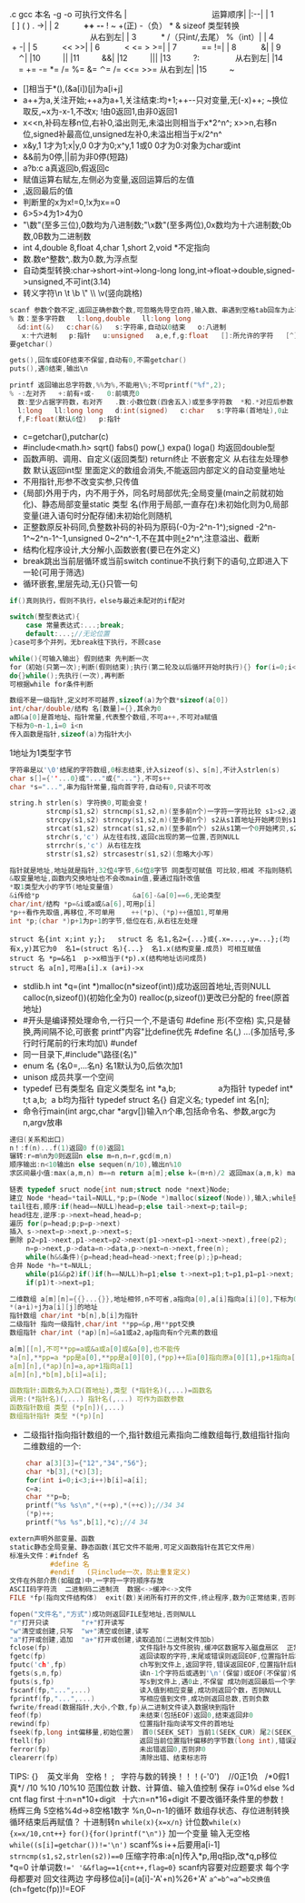 .c gcc 本名 -g -o 可执行文件名
| &zwj; &zwj; &zwj; &zwj; &zwj; &zwj; &zwj; &zwj; &zwj; &zwj;  &zwj; &zwj; &zwj; &zwj; &zwj; &zwj; &zwj; &zwj; &zwj; &zwj;  &zwj; &zwj; &zwj; &zwj; &zwj; &zwj; &zwj; &zwj; &zwj; &zwj; &zwj; &zwj; &zwj; &zwj; &zwj; &zwj; &zwj; &zwj;运算顺序|
|:--|
|&zwj; 1  &zwj; &zwj; &zwj; &zwj; &zwj; &zwj; &zwj; &zwj; &zwj; &zwj; [ ] ( ) . ->|
|&zwj; 2 &zwj; &zwj; &zwj; &zwj; &zwj; &zwj; &zwj; &zwj; &zwj; &zwj; __++__ __--__ ! ~ +(正) -（负） * & sizeof 类型转换 &zwj; &zwj; &zwj; &zwj; &zwj; &zwj; &zwj; &zwj; &zwj; &zwj; &zwj; &zwj; &zwj; &zwj; &zwj; &zwj; &zwj; &zwj; &zwj; &zwj; &zwj; &zwj; &zwj; &zwj; &zwj; &zwj; &zwj; &zwj; &zwj; &zwj; &zwj; &zwj; &zwj; &zwj; &zwj; &zwj; &zwj; &zwj; &zwj; &zwj; &zwj; &zwj; &zwj; &zwj; &zwj; &zwj; &zwj; &zwj; &zwj; &zwj; &zwj; &zwj; &zwj; &zwj; &zwj; &zwj; &zwj; &zwj; &zwj; &zwj; &zwj; 从右到左|
|&zwj; 3 &zwj; &zwj; &zwj; &zwj; &zwj; &zwj; &zwj; &zwj; &zwj; &zwj; * /（只int/,去尾） %（int）|
|&zwj; 4 &zwj; &zwj; &zwj; &zwj; &zwj; &zwj; &zwj; &zwj; &zwj; &zwj;   + -|
|&zwj; 5 &zwj; &zwj; &zwj; &zwj; &zwj; &zwj; &zwj; &zwj; &zwj; &zwj; << >>|
|&zwj; 6 &zwj; &zwj; &zwj; &zwj; &zwj; &zwj; &zwj; &zwj; &zwj; &zwj; < <= > >=|
|&zwj; 7 &zwj; &zwj; &zwj; &zwj; &zwj; &zwj; &zwj; &zwj; &zwj; &zwj; == !=|
|&zwj; 8 &zwj; &zwj; &zwj; &zwj; &zwj; &zwj; &zwj; &zwj; &zwj; &zwj; &|
|&zwj; 9 &zwj; &zwj; &zwj; &zwj; &zwj; &zwj; &zwj; &zwj; &zwj; &zwj; ⌃|
|10 &zwj; &zwj; &zwj; &zwj; &zwj; &zwj; &zwj; &zwj; &zwj; &zwj;\||
|11  &zwj; &zwj; &zwj; &zwj; &zwj; &zwj; &zwj; &zwj; &zwj; &&|
|12 &zwj; &zwj; &zwj; &zwj; &zwj; &zwj; &zwj; &zwj; &zwj; \|\||
|13 &zwj; &zwj; &zwj; &zwj; &zwj; &zwj; &zwj; &zwj; &zwj; ?: &zwj; &zwj; &zwj; &zwj; &zwj; &zwj; &zwj; &zwj; &zwj; &zwj;  &zwj; &zwj; &zwj; &zwj; &zwj; &zwj; &zwj; &zwj; &zwj; &zwj;  &zwj; &zwj; &zwj; &zwj; &zwj; &zwj; &zwj; &zwj; &zwj; &zwj;  &zwj; &zwj; &zwj; &zwj; &zwj; &zwj; &zwj; &zwj; &zwj; &zwj;  &zwj; &zwj; &zwj; &zwj; &zwj; &zwj;  &zwj; &zwj; &zwj; &zwj; &zwj; &zwj; &zwj; &zwj; &zwj; &zwj; &zwj; &zwj; &zwj; &zwj; &zwj; &zwj; &zwj; &zwj; &zwj; &zwj; &zwj; &zwj; &zwj; &zwj; &zwj; &zwj; &zwj; &zwj; &zwj; &zwj; &zwj; &zwj; &zwj; &zwj; &zwj; &zwj; &zwj; &zwj; &zwj; &zwj; &zwj; &zwj; &zwj; &zwj; &zwj; &zwj; &zwj; &zwj; &zwj; &zwj; &zwj; &zwj; &zwj; &zwj; &zwj; &zwj; &zwj; &zwj; &zwj; &zwj; &zwj; &zwj; &zwj; &zwj; &zwj; &zwj; &zwj; &zwj; &zwj; &zwj; &zwj; &zwj; &zwj; &zwj; &zwj; &zwj; 从右到左|
|14 &zwj; &zwj; &zwj; &zwj; &zwj; &zwj; &zwj; &zwj; &zwj; = += -= *= /= %= &= ⌃= /= <<= >>= &zwj; &zwj; &zwj; &zwj; &zwj; &zwj; &zwj; &zwj; &zwj; &zwj; &zwj; &zwj; &zwj; &zwj; &zwj; &zwj; &zwj; &zwj; &zwj; &zwj; &zwj; &zwj; &zwj; &zwj; &zwj; &zwj; &zwj; &zwj; &zwj; &zwj; &zwj; &zwj; &zwj; &zwj; &zwj; &zwj; &zwj; &zwj; &zwj; &zwj; &zwj; &zwj; &zwj; &zwj; &zwj; &zwj; &zwj; &zwj; &zwj; &zwj; &zwj; &zwj; &zwj; &zwj; &zwj; &zwj; &zwj; &zwj; &zwj; &zwj; &zwj; &zwj; &zwj; &zwj; &zwj; &zwj; &zwj; 从右到左|
|15  &zwj; &zwj; &zwj; &zwj; &zwj; &zwj; &zwj; &zwj; &zwj;  ~

+ []相当于*(),(&a[i])[j]为a[i+j]
+ a++为a,关注开始;++a为a+1,关注结束:均+1;++--只对变量,无(-x)++; 
\~换位取反,~x为-x-1,不改x;
!由0返回1,由非0返回1
+ x<<n,补码左移n位,右补0,溢出则无,未溢出则相当于x*2^n^;
x>>n,右移n位,signed补最高位,unsigned左补0,未溢出相当于x/2^n^
+ x&y,1 1才为1;x|y,0 0才为0;x^y,1 1或0 0才为0:对象为char或int
+ &&前为0停,||前为非0停(短路)
+ a?b:c a真返回b,假返回c
+ 赋值运算右赋左,左侧必为变量,返回运算后的左值
+ ,返回最后的值
&zwj;
+ 判断里的x为x!=0,!x为x==0
+ 6>5>4为1>4为0
+ "\数"(至多三位),0数均为八进制数;"\x数"(至多两位),0x数均为十六进制数;0b数,0B数为二进制数
+ int 4,double 8,float 4,char 1,short 2,void *不定指向
+ 数.数e^整数^,.数为0.数,为浮点型
+ 自动类型转换:char->short->int->long-long long,int->float->double,signed->unsigned,不可int(3.14)
+ 转义字符\n \t \b \\" \\\ \v(竖向跳格)

~~~c
scanf 参数个数不定,返回正确参数个数,可忽略先导空白符,输入数、串遇到空格tab回车为止不保留;
% 数：至多字符数   l:long,double   ll:long long
  &d:int(&)   c:char(&)   s:字符串,自动以0结束   o:八进制  
   x:十六进制   p:指针   u:unsigned   a,e,f,g:float   []:所允许的字符   [^]:除该字符都允许
要getchar()
~~~
~~~c
gets(),回车或EOF结束不保留,自动有0,不需getchar()
puts(),遇0结束,输出\n
~~~
~~~c
printf 返回输出总字符数,%%为%,不能用\%;不可printf("%f",2);
% -:左对齐   +:前有+或-   0:前填充0
  数:至少占据字符数，右对齐   .数:小数位数(四舍五入)或至多字符数  *和.*对应后参数
  l:long   ll:long long   d:int(signed)   c:char   s:字符串(首地址),0止   o:八进制(无0)   x,X:十六进制(无0x)   e,E:指数，六位四舍五入的小数，两位底数   u:unsigned int  
  f,F:float(默认6位)   p:指针
~~~
+ c=getchar(),putchar(c)
+ #include<math.h> sqrt() fabs() pow(,) expa() loga() 均返回double型
+ 函数声明、调用、自定义(返回类型) return终止 不嵌套定义 从右往左处理参数 默认返回int型 里面定义的数组会消失,不能返回内部定义的自动变量地址
+ 不用指针,形参不改变实参,只传值
+ {局部}外用于内，内不用于外，同名时局部优先;全局变量(main之前就初始化)、静态局部变量static 类型 名(作用于局部,一直存在)未初始化则为0,局部变量(进入语句时分配存储)未初始化则随机
+ 正整数原反补码同,负整数补码的补码为原码(-0为-2^n-1^);signed -2^n-1^~2^n-1^-1,unsigned 0~2^n^-1,不在其中则<u>+</u>2^n^,注意溢出、截断
+ 结构化程序设计,大分解小,函数嵌套(要已在外定义)
&zwj; 
+ break跳出当前层循环或当前switch
  continue不执行剩下的语句,立即进入下一轮(可用于筛选)
+ 循环嵌套,里层先动,无{}只管一句
~~~c
if()真则执行，假则不执行，else与最近未配对的if配对
~~~
~~~c
switch(整型表达式){
    case 常量表达式:...;break;
    default:...;//无论位置
}case可多个并列，无break往下执行，不顾case
~~~
~~~c
while(){可输入输出} 假则结束 先判断一次
for（初始(只第一次);判断(假则结束);执行(第二轮及以后循环开始时执行){} for(i=0;i<=m;i++) ->m+1,有break不加1
do{}while();先执行(一次),再判断
可根据while for条件判断
~~~
~~~c
数组不是一级指针,定义时不可越界,sizeof(a)为个数*sizeof(a[0])
int/char/double/结构 名[数量]={},其余为0
a即&a[0]是首地址、指针常量,代表整个数组,不可a++,不可对a赋值
下标为0~n-1,i=0 i<n
传入函数是指针,sizeof(a)为指针大小
~~~
1地址为1类型字节
~~~c
字符串是以'\0'结尾的字符数组,0标志结束,计入sizeof(s)、s[n],不计入strlen(s)
char s[]={''...0}或"..."或{"..."},不可s++
char *s="...",串为指针常量,指向首字符,自动有0,只读不可改
 ~~~
 ~~~c
 string.h strlen(s) 字符换0,可能会变！
          strcmp(s1,s2) strncmp(s1,s2,n)(至多前n个)一字符一字符比较 s1>s2,返回>0;s1==s2,返回0;s1<s2,返回<0
          strcpy(s1,s2) strncpy(s1,s2,n)(至多前n个) s2从s1首地址开始拷贝到s1,s2的0拷贝后为止(s1容量!),返回s1首地址
          strcat(s1,s2) strncat(s1,s2,n)(至多前n个) s2从s1第一个0开始拷贝,s2的0拷贝后为止(s1容量!),返回s1首地址
          strchr(s,'c') 从左往右找,返回c出现的第一位置,否则NULL
          strrchr(s,'c') 从右往左找
          strstr(s1,s2) strcasestr(s1,s2)(忽略大小写)
 ~~~
~~~c
指针就是地址,地址就是指针,32位4字节,64位8字节 同类型可赋值 可比较,相减 不指则随机 用*t交换 NULL是0地址,不是空字符串
&取变量地址,函数内交换地址也不会改main值,要通过指针改值
*取1类型大小的字节(地址变量值)
&i传给*p                       &a[6]-&a[0]==6,无论类型
char/int/结构 *p=&i或a或&a[6],可用p[i]
*p++看作先取值,再移位,不可单用    ++(*p)、(*p)++值加1,可单用
int *p;(char *)p+1为p+1的字节,低位在右,从右往左处理
~~~
~~~
struct 名{int x;int y;};   struct 名 名1,名2={...}或{.x=...,.y=...};(均有x,y)其它为0  名1=(struct 名){...}  名1.x(结构变量.成员) 可相互赋值
struct 名 *p=&名1  p->x相当于(*p).x(结构地址访问成员)
struct 名 a[n],可用a[i].x (a+i)->x
~~~
+ stdlib.h int *q=(int \*)malloc(n\*sizeof(int))成功返回首地址,否则NULL calloc(n,sizeof())(初始化全为0) realloc(p,sizeof())更改已分配的 free(原首地址)
+ \#开头是编译预处理命令,一行只一个,不是语句
#define 形(不空格) 实,只是替换,两间隔不论,可嵌套 printf"内容"比define优先
#define 名(,) ...(多加括号,多行时行尾前的行末均加\\)
#undef
+ 同一目录下,#include"\\路径(名)"
+ enum 名 {名0=,...名n} 名1默认为0,后依次加1
+ unison 成员共享一个空间
+ typedef 已有类型名 自定义类型名
int \*a,b;&zwj; &zwj; &zwj; &zwj; &zwj; &zwj; &zwj; &zwj; &zwj; &zwj; &zwj; &zwj; &zwj; &zwj; &zwj; &zwj; &zwj; &zwj; &zwj; a为指针
typedef int* t;t a,b; &zwj; a b均为指针
typedef struct 名{} 自定义名;
typedef int 名[n];
+ 命令行main(int argc,char *argv[])输入n个串,包括命令名、参数,argc为n,argv放串
~~~c
递归(关系和出口)
n！:f(n)...f(1)返回0 f(0)返回1
辗转:r=m%n为0则返回n else m=n,n=r,gcd(m,n)
顺序输出:n<10输出n else sequen(n/10),输出n%10
求区间最小值:max(a,m,n) m==n return a[m];else k=(m+n)/2 返回max(a,m,k) max(a,k+1,n)较大值
~~~ 
~~~c
链表 typedef sruct node{int num;struct node *next}Node;
建立 Node *head=*tail=NULL,*p;p=(Node *)malloc(sizeof(Node)),输入;while里再分配;
tail往右,顺序:if(head==NULL)head=p;else tail->next=p;tail=p;
head往左,逆序:p->next=head,head=p;
遍历 for(p=head;p;p=p->next)
插入 s->next=p->next,p->next=s;
删除 p2=p1->next,p1->next=p2->next(p1->next=p1->next->next),free(p2);
    n=p->next,p->data=n->data,p->next=n->next,free(n);
    while(h&&条件){p=head;head=head->next;free(p);}p=head;
合并 Node *h=*t=NULL; 
    while(p1&&p2)if()if(h==NULL)h=p1;else t->next=p1;t=p1,p1=p1->next;  
    if(p1)t->next=p1;
~~~
~~~c
二维数组 a[m][n]={{}...{}},地址相邻,n不可省,a指向a[0],a[i]指向a[i][0],下标为0~m-1,0~n-1
*(a+i)+j为a[i][j]的地址
指针数组 char/int *b[n],b[i]为指针
二级指针 指向一级指针,char/int **pp=&p,用**ppt交换
数组指针 char/int (*ap)[n]=&a1或a2,ap指向有n个元素的数组

a[m][[n],不可**pp=a或&a或a[0]或&a[0],也不能传
*a[n],**pp=a *pp是a[0],**pp是a[0][0],(*pp)++后a[0]指向原a[0][1],p+1指向a[1]
a[m][n],(*ap)[n]=a,ap+1指向a[1]
a[m][n],*b[m],b[i]=a[i];

函数指针:函数名为入口(首地址),类型 (*指针名)(,...)=函数名 
调用:(*指针名)(,...) 指针名(,...) 可作为函数参数
函数指针数组 类型 (*p[n])(,...)
数组指针指针 类型 *(*p)[n]
~~~
+ 二级指针指向指针数组的一个,指针数组元素指向二维数组每行,数组指针指向二维数组的一个:
~~~c
    char a[3][3]={"12","34","56"};
    char *b[3],(*c)[3];
    for(int i=0;i<3;i++)b[i]=a[i];
    c=a;
    char **p=b;
    printf("%s %s\n",*(++p),*(++c));//34 34
    (*p)++;
    printf("%s %s",b[1],*c);//4 34
 ~~~
 ~~~c
extern声明外部变量、函数
static静态全局变量、静态函数(其它文件不能用,可定义函数指针在其它文件用)
标准头文件：#ifndef 名
           #define 名
           #endif   (只include一次，防止重复定义)
文件在外部介质(如磁盘)中,一字符一字符顺序存放
ASCII码字符流  二进制码二进制流  数据<->缓冲<->文件
FILE *fp(指向文件结构体)  exit(数)关闭所有打开的文件,终止程序,数为0正常结束,否则不正常结束

fopen("文件名","方式")成功则返回FILE型地址,否则NULL
"r"打开只读        "r+"打开读写
"w"清空或创建,只写  "w+"清空或创建,读写
"a"打开或创建,追加  "a+"打开或创建,读取追加(二进制文件加b)
fclose(fp)                      文件指针与文件脱钩,缓冲区数据写入磁盘扇区  正常关闭返回0,否则EOF
fgetc(fp)                       返回读取的字符,末尾或错误则返回EOF,位置指针后移一字节
fputc('ch',fp)                  ch写到文件上,返回字符,错误返回EOF,位置指针后移
fgets(s,n,fp)                   读n-1个字符后或遇到'\n'(保留)或EOF(不保留)停,再自动加'\0',成功则返回s,否则NULL
fputs(s,fp)                     写s到文件上,遇0止,不保留 成功则返回最后一个字符,否则EOF
fscanf(fp,"...",...)            读入值到相应变量,成功则返回个数，否则NULL
fprintf(fp,"...",...)           写相应值到文件,成功则返回总数,否则负数
fwrite/fread(数据指针,大小,个数,fp)从二进制文件读入数据块到指针
feof(fp)                        未结束(包括EOF)返回0,结束返回非0
rewind(fp)                      位置指针指向读写文件的首地址
fseek(fp,long int偏移量,初始位置)  首0(SEEK_SET) 当前1(SEEK_CUR) 尾2(SEEK_END) 移动位置指针
ftell(fp)                       返回当前位置指针偏移的字节数(long int),错误返回-1L
ferror(fp)                      未出错返回0,否则非0
clearerr(fp)                    清除出错、结束标志符
 ~~~
 TIPS:
 {} &zwj; &zwj; &zwj; 英文半角 &zwj; &zwj; 空格！ ; &zwj; &zwj; 字符与数的转换！！！(-'0')&zwj; &zwj; &zwj; &zwj; //0正1负 &zwj; &zwj; /\*0假1真\*/
 /10 %10 /10%10 范围位数 计数、计算值、输入值控制 保存 
 i=0%d else %d cnt flag first
 十:n=n\*10+digit &zwj; &zwj; 十六:n=n\*16+digit
不要改循环条件里的参数！
杨辉三角 5空格%4d->8空格1数字
%n,0~n-1的循环
数组存状态、存位进制转换 循环结束后再赋值？
十进制转n `while(x){x=x/n}` 计位数`while(x){x=x/10,cnt++}`
`for(){for()printf("\n")}`
加一个变量 
输入无空格`while((s[i]=getchar())!='\n')` scanf%s
i++后要用a[i-1]
`strncmp(s1,s2,strlen(s2))==0`
压缩字符串:a[n]传入*p,用q指p,改\*q,p移位 *q=0
计单词数`!=' '&&flag==1{cnt++,flag=0}`
scanf内容要对应题要求
每个字母都要对
回文往两边
字母移位a[i]=(a[i]-'A'+n)%26+'A'
`a^=b^=a^=b交换值` (ch=fgetc(fp))!=EOF